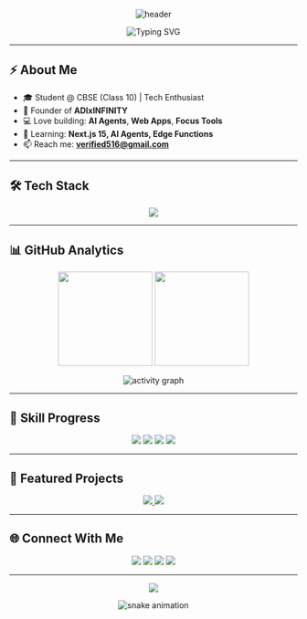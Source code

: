 <!-- ✨ ULTIMATE GITHUB PROFILE README TEMPLATE ✨ -->

<!-- Replace placeholders with your info -->

<!-- HEADER ANIMATION -->

<p align="center">
  <img src="https://capsule-render.vercel.app/api?type=waving&height=200&text=Aditya%20Singh&fontAlign=50&fontAlignY=40&color=0:FF512F,100:DD2476&fontSize=60&animation=twinkling&desc=Full%20Stack%20Developer%20%7C%20AI%20Explorer%20%7C%20Open%20Source%20Builder&descAlignY=60" alt="header"/>
</p>

<!-- FLOATING NAME / TYPING -->

<p align="center">
  <img src="https://readme-typing-svg.demolab.com?font=Fira+Code&size=26&duration=3000&pause=1000&color=DD2476&center=true&vCenter=true&multiline=true&repeat=true&width=700&lines=Hi+%F0%9F%91%8B%2C+I'm+Aditya+(verified516)!;Building+%23ADIxINFINITY+🚀;AI+%2B+Web+Dev+%2B+Productivity+%3D+❤️" alt="Typing SVG"/>
</p>

---

## ⚡ About Me

* 🎓 Student @ CBSE (Class 10) | Tech Enthusiast
* 🚀 Founder of **ADIxINFINITY**
* 💻 Love building: **AI Agents**, **Web Apps**, **Focus Tools**
* 🌱 Learning: **Next.js 15, AI Agents, Edge Functions**
* 📫 Reach me: **[verified516@gmail.com](mailto:verified516@gmail.com)**

---

## 🛠️ Tech Stack

<p align="center">
  <img src="https://skillicons.dev/icons?i=html,css,js,ts,react,nextjs,tailwind,bootstrap,py,cpp,nodejs,express,mongodb,mysql,firebase,git,vscode,replit&theme=dark" />
</p>

---

## 📊 GitHub Analytics

<p align="center">
  <img src="https://github-readme-stats.vercel.app/api?username=verified516&show_icons=true&theme=radical&hide_border=true" height="165"/>
  <img src="https://streak-stats.demolab.com?user=verified516&theme=radical&hide_border=true" height="165"/>
</p>

<p align="center">
  <img src="https://github-readme-activity-graph.vercel.app/graph?username=verified516&theme=tokyo-night&hide_border=true&area=true" alt="activity graph"/>
</p>

---

## 🎯 Skill Progress

<p align="center">
  <img src="https://progress-bar.dev/90/?title=JavaScript&width=300&color=yellow"/>
  <img src="https://progress-bar.dev/85/?title=React&width=300&color=61dafb"/>
  <img src="https://progress-bar.dev/80/?title=Python&width=300&color=blue"/>
  <img src="https://progress-bar.dev/75/?title=Next.js&width=300&color=black"/>
</p>

---

## 🚀 Featured Projects

<p align="center">
  <a href="https://github.com/verified516/adixgpt_test1">
    <img src="https://github-readme-stats.vercel.app/api/pin/?username=verified516&repo=adixgpt_test1&theme=radical&show_owner=true" />
  </a>
  <a href="https://github.com/verified516/adiXfocus">
    <img src="https://github-readme-stats.vercel.app/api/pin/?username=verified516&repo=adiXfocus&theme=radical&show_owner=true" />
  </a>
</p>

---

## 🌐 Connect With Me

<p align="center">
  <a href="mailto:verified516@gmail.com"><img src="https://img.shields.io/badge/Email-D14836?style=for-the-badge&logo=gmail&logoColor=white"/></a>
  <a href="https://linkedin.com/in/verified516"><img src="https://img.shields.io/badge/LinkedIn-0A66C2?style=for-the-badge&logo=linkedin&logoColor=white"/></a>
  <a href="https://twitter.com/verified516"><img src="https://img.shields.io/badge/Twitter-1DA1F2?style=for-the-badge&logo=twitter&logoColor=white"/></a>
  <a href="https://replit.com/@verified516"><img src="https://img.shields.io/badge/Replit-000000?style=for-the-badge&logo=replit&logoColor=white"/></a>
</p>

---

<!-- FOOTER WAVE -->

<p align="center">
  <img src="https://capsule-render.vercel.app/api?type=waving&height=120&section=footer&color=0:DD2476,100:FF512F"/>
</p>

<!-- Contribution Snake -->

<p align="center">
  <img src="https://github.com/verified516/verified516/blob/output/github-contribution-grid-snake.svg" alt="snake animation"/>
</p>
